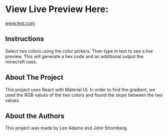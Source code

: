 # View Live Preview Here: 

www.test.com

## Instructions
Select two colors using the color pickers. Then type in text to see a live preview. This will generate a hex code and an additional output the minecraft uses.

## About The Project
This project uses React with Material UI. In order to find the gradient, we used the RGB values of the two colors and found the slope between the two values.

## About the Authors
This project was made by Leo Adams and John Stromberg.

